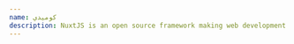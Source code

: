 ```yaml
---
name: كوميدي
description: NuxtJS is an open source framework making web development simple and powerful.
---
```

